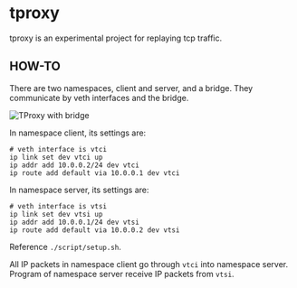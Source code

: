 # tproxy

tproxy is an experimental project for replaying tcp traffic.

## HOW-TO

There are two namespaces, client and server, and a bridge. They communicate by veth interfaces and the bridge.

![TProxy with bridge](./img/linux-tproxy-with-bridge.png)

In namespace client, its settings are:

```shell
# veth interface is vtci
ip link set dev vtci up
ip addr add 10.0.0.2/24 dev vtci
ip route add default via 10.0.0.1 dev vtci
```

In namespace server, its settings are:

```shell
# veth interface is vtsi
ip link set dev vtsi up
ip addr add 10.0.0.1/24 dev vtsi
ip route add default via 10.0.0.2 dev vtsi
```

Reference `./script/setup.sh`.

All IP packets in namespace client go through `vtci` into namespace server. Program of namespace server receive IP packets from `vtsi`.
